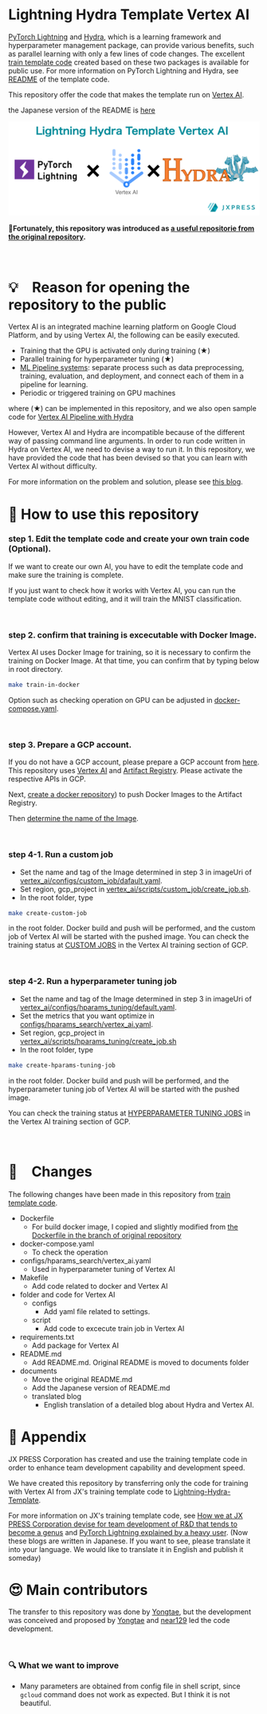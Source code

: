# Lightning Hydra Template Vertex AI

[PyTorch Lightning](https://github.com/PyTorchLightning/pytorch-lightning) and  [Hydra](https://github.com/facebookresearch/hydra), which is a learning framework and hyperparameter management package, can provide various benefits, such as parallel learning with only a few lines of code changes. The excellent [train template code](https://github.com/ashleve/lightning-hydra-template) created based on these two packages is available for public use. For more information on PyTorch Lightning and Hydra, see [README](documents/README.original.md) of the template code.

This repository offer the code that makes the template run on [Vertex AI](https://cloud.google.com/vertex-ai).

the Japanese version of the README is [here](/documents/README_ja.md)

![main_theme](/documents/images/main_readme.png)


**🎉Fortunately, this repository was introduced as [a useful repositorie from the original repository](https://github.com/ashleve/lightning-hydra-template#resources).**

<br>

# 💡　Reason for opening the repository to the public


Vertex AI is an integrated machine learning platform on Google Cloud Platform, and by using Vertex AI, the following can be easily executed.   
- Training that the GPU is activated only during training (★)
- Parallel training for hyperparameter tuning (★)
- [ML Pipeline systems](https://github.com/jxpress/hydra-vertex-ai-pipeline): separate process such as data preprocessing, training, evaluation, and deployment, and connect each of them in a pipeline for learning.
- Periodic or triggered training on GPU machines

where (★) can be implemented in this repository, and we also open sample code for [Vertex AI Pipeline with Hydra](https://github.com/jxpress/hydra-vertex-ai-pipeline)

However, Vertex AI and Hydra are incompatible because of the different way of passing command line arguments.
In order to run code written in Hydra on Vertex AI, we need to devise a way to run it.
In this repository, we have provided the code that has been devised so that you can learn with Vertex AI without difficulty.

For more information on the problem and solution, please see [this blog](/documents/translated_blog.md).
<br>

# 🚀  How to use this repository
### step 1. Edit the template code and create your own train code (Optional).
If we want to create our own AI, you have to edit the template code and make sure the training is complete.

If you just want to check how it works with Vertex AI, you can run the template code without editing, and it will train the MNIST classification.

<br>

### step 2. confirm that training is excecutable with Docker Image.
Vertex AI uses Docker Image for training, so it is necessary to confirm the training on Docker Image.
At that time, you can confirm that by typing below in root directory.
```bash
make train-in-docker
```
Option such as checking operation on GPU can be adjusted in [docker-compose.yaml](/docker-compose.yaml).

<br>


### step 3. Prepare a GCP account.
If you do not have a GCP account, please prepare a GCP account from [here](https://cloud.google.com/docs/get-started).
This repository uses [Vertex AI](https://cloud.google.com/vertex-ai/docs/start) and [Artifact Registry](https://cloud.google.com/artifact-registry). Please activate the respective APIs in GCP.

Next, [create a docker repository](https://cloud.google.com/artifact-registry/docs/repositories/create-repos#overview)) to push Docker Images to the Artifact Registry.

Then [determine the name of the Image](https://cloud.google.com/artifact-registry/docs/docker/pushing-and-pulling).

<br>

### step 4-1. Run a custom job

- Set the name and tag of the Image determined in step 3 in imageUri of [vertex_ai/configs/custom_job/dafault.yaml](/vertex_ai/configs/custom_job/dafault.yaml).
- Set region, gcp_project in [vertex_ai/scripts/custom_job/create_job.sh](/vertex_ai/scripts/custom_job/create_job.sh).
- In the root folder, type
```bash
make create-custom-job
```
in the root folder.
Docker build and push will be performed, and the custom job of Vertex AI will be started with the pushed image.
You can check the training status at [CUSTOM JOBS](https://console.cloud.google.com/vertex-ai/training/custom-jobs) in the Vertex AI training section of GCP.

<br>


### step 4-2. Run a hyperparameter tuning job

- Set the name and tag of the Image determined in step 3 in imageUri of  [vertex_ai/configs/hparams_tuning/default.yaml](/vertex_ai/configs/hparams_tuning/default.yaml).
- Set the metrics that you want optimize in [configs/hparams_search/vertex_ai.yaml](/configs/hparams_search/vertex_ai.yaml).
- Set region, gcp_project in [vertex_ai/scripts/hparams_tuning/create_job.sh](/vertex_ai/scripts/hparams_tuning/create_job.sh)
- In the root folder, type
```bash
make create-hparams-tuning-job
```
in the root folder.
Docker build and push will be performed, and the hyperparameter tuning job of Vertex AI will be started with the pushed image.

You can check the training status at [HYPERPARAMETER TUNING JOBS](https://console.cloud.google.com/vertex-ai/training/hyperparameter-tuning-jobs) in the Vertex AI training section of GCP.

<br>



# 🔧　Changes
The following changes have been made in this repository from [train template code](https://github.com/ashleve/lightning-hydra-template).
- Dockerfile
    - For build docker image, I copied and slightly modified from [the Dockerfile in the branch of original repository](https://github.com/ashleve/lightning-hydra-template/tree/dockerfiles)
- docker-compose.yaml
    - To check the operation
- configs/hparams_search/vertex_ai.yaml
    - Used in hyperparameter tuning of Vertex AI
- Makefile 
    - Add code related to docker and Vertex AI
- folder and code for Vertex AI
    - configs
        - Add yaml file related to settings.
    - script
        - Add code to excecute train job in Vertex AI
- requirements.txt
    - Add package for Vertex AI
- README.md
    - Add README.md. Original README is moved to documents folder
- documents
    - Move the original README.md
    - Add the Japanese version of README.md
    - translated blog
        - English translation of a detailed blog about Hydra and Vertex AI.


# 📝 Appendix


JX PRESS Corporation has created and use the training template code in order to enhance team development capability and development speed.

We have created this repository by transferring only the code for training with Vertex AI from JX's training template code to [Lightning-Hydra-Template](https://github.com/ashleve/lightning-hydra-template).

For more information on JX's training template code, see [How we at JX PRESS Corporation devise for team development of R&D that tends to become a genus](https://tech.jxpress.net/entry/2021/10/27/160154) and [PyTorch Lightning explained by a heavy user](https://tech.jxpress.net/entry/2021/11/17/112214). (Now these blogs are written in Japanese. If you want to see, please translate it into your language. We would like to translate it in English and publish it someday)
<br>

# 😍 Main contributors
The transfer to this repository was done by [Yongtae](https://github.com/Yongtae723), but the development was conceived and proposed by [Yongtae](https://github.com/Yongtae723) and [near129](https://github.com/near129) led the code development.

<br>

### 🔍  What we want to improve
- Many parameters are obtained from config file in shell script, since `gcloud` command does not work as expected. But I think it is not beautiful.




